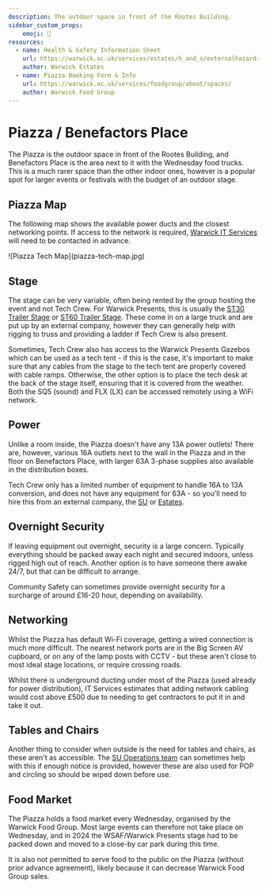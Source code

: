 ```yaml
---
description: The outdoor space in front of the Rootes Building.
sidebar_custom_props:
    emoji: 🌳
resources:
  - name: Health & Safety Information Sheet
    url: https://warwick.ac.uk/services/estates/h_and_s/externalhazardreports/benefactors_place_and_the_piazza.pdf
    author: Warwick Estates
  - name: Piazza Booking Form & Info
    url: https://warwick.ac.uk/services/foodgroup/about/spaces/
    author: Warwick Food Group
---
```

# Piazza / Benefactors Place
The Piazza is the outdoor space in front of the Rootes Building, and Benefactors Place is the area next to it with the
Wednesday food trucks. This is a much rarer space than the other indoor ones, however is a popular spot for larger
events or festivals with the budget of an outdoor stage.

## Piazza Map
The following map shows the available power ducts and the closest networking points. If access to the network is
required, [Warwick IT Services](/wiki/resources/equipment-directory#it-services) will need to be contacted in advance.
<div class="img-full">
![Piazza Tech Map](piazza-tech-map.jpg)
</div>

## Stage
The stage can be very variable, often being rented by the group hosting the event and not Tech Crew. For Warwick
Presents, this is usually the [ST30 Trailer Stage](https://www.stagetecheventhire.co.uk/small-trailer-stage.html) or
[ST60 Trailer Stage](https://www.stagetecheventhire.co.uk/st-48-medium-trailer-stage.html). These come in on a large
truck and are put up by an external company, however they can generally help with rigging to truss and providing a
ladder if Tech Crew is also present.

Sometimes, Tech Crew also has access to the Warwick Presents Gazebos which can be used as a tech tent - if this is the
case, it's important to make sure that any cables from the stage to the tech tent are properly covered with cable ramps.
Otherwise, the other option is to place the tech desk at the back of the stage itself, ensuring that it is covered from
the weather. Both the SQ5 (sound) and FLX (LX) can be accessed remotely using a WiFi network.

## Power
Unlike a room inside, the Piazza doesn't have any 13A power outlets! There are, however, various 16A outlets next to
the wall in the Piazza and in the floor on Benefactors Place, with larger 63A 3-phase supplies also available in the
distribution boxes.

Tech Crew only has a limited number of equipment to handle 16A to 13A conversion, and does not have any equipment for
63A - so you'll need to hire this from an external company, the
[SU](/wiki/resources/equipment-directory#warwick-su-tech-services) or
[Estates](/wiki/resources/equipment-directory#estates).

## Overnight Security
If leaving equipment out overnight, security is a large concern. Typically everything should be packed away each night
and secured indoors, unless rigged high out of reach. Another option is to have someone there awake 24/7, but that
can be difficult to arrange.

Community Safety can sometimes provide overnight security for a surcharge of around £16-20 hour, depending on
availability.

## Networking
Whilst the Piazza has default Wi-Fi coverage, getting a wired connection is much more difficult. The nearest network
ports are in the Big Screen AV cupboard, or on any of the lamp posts with CCTV - but these aren't close to most ideal
stage locations, or require crossing roads.

Whilst there is underground ducting under most of the Piazza (used already for power distribution), IT Services
estimates that adding network cabling would cost above £500 due to needing to get contractors to put it in and take it
out.

## Tables and Chairs
Another thing to consider when outside is the need for tables and chairs, as these aren't as accessible. The 
[SU Operations team](/wiki/resources/equipment-directory#warwick-su-operations) can sometimes help with this if enough
notice is provided, however these are also used for POP and circling so should be wiped down before use.

## Food Market
The Piazza holds a food market every Wednesday, organised by the Warwick Food Group. Most large events can therefore
not take place on Wednesday, and in 2024 the WSAF/Warwick Presents stage had to be packed down and moved to a close-by 
car park during this time.

It is also not permitted to serve food to the public on the Piazza (without prior advance agreement), likely because it 
can decrease Warwick Food Group sales.